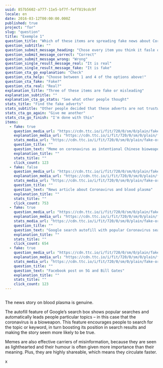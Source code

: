 ```yaml
---
uuid: 857b5602-a777-11e5-bf7f-feff819cdc9f
locale: en
date: 2016-03-12T00:00:00.000Z
published: true
project: "for"
slug: "question"
title: "Exemple 1"
question_title: "Which of these items are spreading fake news about Coronoavirus?"
question_subtitle: ""
question_submit_message_heading: "Chose every item you think it fasle or misleading"
question_submit_message_correct: "Correct"
question_submit_message_wrong: "Wrong"
question_single_result_message_real: "It is real"
question_single_result_message_fake: "It is fake"
question_cta_go_explanation: "Check"
question_cta_help: "Choose between 1 and 4 of the options above!"
question_cta_fake: "Fake?"
question_cta_real: "Real?"
explanation_title: "Three of these items are fake or misleading"
explanation_subtitle: ""
explanation_cta_go_stats: "See what other people thought"
stats_title: "Find the fake adverts"
stats_subtitle: "Other people decided that these adverts are not trustworthy"
stats_cta_go_again: "Give me another"
stats_cta_go_finish: "I'm done with this"
items:
  - fake: true
    question_media_url: "https://cdn.ttc.io/i/fit/720/0/sm/0/plain/fake-or-real-news-edition/corona1.jpg"
    explanation_media_url: "https://cdn.ttc.io/i/fit/720/0/sm/0/plain/fake-or-real-news-edition/corona1.jpg"
    stats_media_url: "https://cdn.ttc.io/i/fit/720/0/sm/0/plain/fake-or-real-news-edition/corona1.jpg"
    question_title: ""
    question_text: "Meme on coronavirus as intentional Chinese bioweapon"
    explanation_title: ""
    stats_title: ""
    click_count: 123
  - fake: false
    question_media_url: "https://cdn.ttc.io/i/fit/720/0/sm/0/plain/fake-or-real-news-edition/corona2.png"
    explanation_media_url: "https://cdn.ttc.io/i/fit/720/0/sm/0/plain/fake-or-real-news-edition/corona2.png"
    stats_media_url: "https://cdn.ttc.io/i/fit/720/0/sm/0/plain/fake-or-real-news-edition/corona2.png"
    question_title: ""
    question_text: "News article about Coronavirus and blood plasma"
    explanation_title: ""
    stats_title: ""
    click_count: 753
  - fake: true
    question_media_url: "https://cdn.ttc.io/i/fit/720/0/sm/0/plain/fake-or-real-news-edition/corona3.png"
    explanation_media_url: "https://cdn.ttc.io/i/fit/720/0/sm/0/plain/fake-or-real-news-edition/corona3.png"
    stats_media_url: "https://cdn.ttc.io/i/fit/720/0/sm/0/plain/fake-or-real-news-edition/corona3.png"
    question_title: ""
    question_text: "Google search autofill with popular Coronavirus search terms"
    explanation_title: ""
    stats_title: ""
    click_count: 654
  - fake: true
    question_media_url: "https://cdn.ttc.io/i/fit/720/0/sm/0/plain/fake-or-real-news-edition/corona4.png"
    explanation_media_url: "https://cdn.ttc.io/i/fit/720/0/sm/0/plain/fake-or-real-news-edition/corona4.png"
    stats_media_url: "https://cdn.ttc.io/i/fit/720/0/sm/0/plain/fake-or-real-news-edition/corona4.png"
    question_title: ""
    question_text: "Facebook post on 5G and Bill Gates"
    explanation_title: ""
    stats_title: ""
    click_count: 123
---
```

## 

The news story on blood plasma is genuine.

The autofill feature of Google’s search box shows popular searches and automatically leads people particular topics – in this case that the coronavirus is a bioweapon. This feature encourages people to search for the topic or keyword, in turn boosting its position in search results and making the story seem more likely to be true.

Memes are also effective carriers of misinformation, because they are seen as lighthearted and their humour is often given more importance than their meaning. Plus, they are highly shareable, which means they circulate faster. 

x
